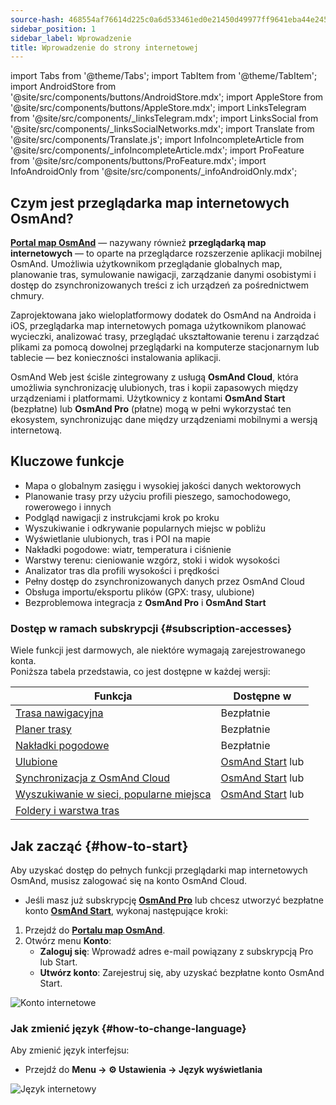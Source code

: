 ```yaml
---
source-hash: 468554af76614d225c0a6d533461ed0e21450d49977ff9641eba44e245d32a09
sidebar_position: 1
sidebar_label: Wprowadzenie
title: Wprowadzenie do strony internetowej
---
```

import Tabs from '@theme/Tabs';
import TabItem from '@theme/TabItem';
import AndroidStore from '@site/src/components/buttons/AndroidStore.mdx';
import AppleStore from '@site/src/components/buttons/AppleStore.mdx';
import LinksTelegram from '@site/src/components/_linksTelegram.mdx';
import LinksSocial from '@site/src/components/_linksSocialNetworks.mdx';
import Translate from '@site/src/components/Translate.js';
import InfoIncompleteArticle from '@site/src/components/_infoIncompleteArticle.mdx';
import ProFeature from '@site/src/components/buttons/ProFeature.mdx';
import InfoAndroidOnly from '@site/src/components/_infoAndroidOnly.mdx';


<InfoIncompleteArticle/>

## Czym jest przeglądarka map internetowych OsmAnd?

[**Portal map OsmAnd**](https://osmand.net/map) — nazywany również **przeglądarką map internetowych** — to oparte na przeglądarce rozszerzenie aplikacji mobilnej OsmAnd. Umożliwia użytkownikom przeglądanie globalnych map, planowanie tras, symulowanie nawigacji, zarządzanie danymi osobistymi i dostęp do zsynchronizowanych treści z ich urządzeń za pośrednictwem chmury.

Zaprojektowana jako wieloplatformowy dodatek do OsmAnd na Androida i iOS, przeglądarka map internetowych pomaga użytkownikom planować wycieczki, analizować trasy, przeglądać ukształtowanie terenu i zarządzać plikami za pomocą dowolnej przeglądarki na komputerze stacjonarnym lub tablecie — bez konieczności instalowania aplikacji.

OsmAnd Web jest ściśle zintegrowany z usługą **OsmAnd Cloud**, która umożliwia synchronizację ulubionych, tras i kopii zapasowych między urządzeniami i platformami. Użytkownicy z kontami **OsmAnd Start** (bezpłatne) lub **OsmAnd Pro** (płatne) mogą w pełni wykorzystać ten ekosystem, synchronizując dane między urządzeniami mobilnymi a wersją internetową.



## Kluczowe funkcje

- Mapa o globalnym zasięgu i wysokiej jakości danych wektorowych
- Planowanie trasy przy użyciu profili pieszego, samochodowego, rowerowego i innych
- Podgląd nawigacji z instrukcjami krok po kroku
- Wyszukiwanie i odkrywanie popularnych miejsc w pobliżu
- Wyświetlanie ulubionych, tras i POI na mapie
- Nakładki pogodowe: wiatr, temperatura i ciśnienie
- Warstwy terenu: cieniowanie wzgórz, stoki i widok wysokości
- Analizator tras dla profili wysokości i prędkości
- Pełny dostęp do zsynchronizowanych danych przez OsmAnd Cloud
- Obsługa importu/eksportu plików (GPX: trasy, ulubione)
- Bezproblemowa integracja z **OsmAnd Pro** i **OsmAnd Start**



### Dostęp w ramach subskrypcji {#subscription-accesses}

Wiele funkcji jest darmowych, ale niektóre wymagają zarejestrowanego konta.  
Poniższa tabela przedstawia, co jest dostępne w każdej wersji:

| Funkcja | Dostępne w |
|--------|--------------|
| [Trasa nawigacyjna](./planner.md) | Bezpłatnie |
| [Planer trasy](./planner.md) | Bezpłatnie |
| [Nakładki pogodowe](./web-map.md) | Bezpłatnie |
| [Ulubione](./web-map.md) | [OsmAnd Start](https://osmand.net/blog/start) lub <ProFeature/> |
| [Synchronizacja z OsmAnd Cloud](./web-cloud.md) | [OsmAnd Start](https://osmand.net/blog/start) lub <ProFeature/> |
| [Wyszukiwanie w sieci, popularne miejsca](./web-search.md) | [OsmAnd Start](https://osmand.net/blog/start) lub <ProFeature/> |
| [Foldery i warstwa tras](./web-map.md) | <ProFeature/> |


## Jak zacząć {#how-to-start}

Aby uzyskać dostęp do pełnych funkcji przeglądarki map internetowych OsmAnd, musisz zalogować się na konto OsmAnd Cloud.

- Jeśli masz już subskrypcję [**OsmAnd Pro**](../personal/osmand-cloud.md#login) lub chcesz utworzyć bezpłatne konto [**OsmAnd Start**](../personal/osmand-cloud.md#osmand-start), wykonaj następujące kroki:

1. Przejdź do [**Portalu map OsmAnd**](https://osmand.net/map).
2. Otwórz menu **Konto**:
   - **Zaloguj się**: Wprowadź adres e-mail powiązany z subskrypcją Pro lub Start.
   - **Utwórz konto**: Zarejestruj się, aby uzyskać bezpłatne konto OsmAnd Start.

![Konto internetowe](@site/static/img/web/web_account.png)



### Jak zmienić język {#how-to-change-language}

Aby zmienić język interfejsu:

- Przejdź do **Menu → ⚙ Ustawienia → Język wyświetlania**

![Język internetowy](@site/static/img/web/web_language.png)